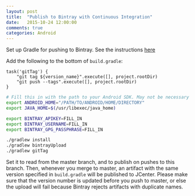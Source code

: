```yaml
---
layout: post
title:  "Publish to Bintray with Continuous Integration"
date:   2015-10-24 12:00:00
comments: true
categories: Android
---
```


Set up Gradle for pushing to Bintray. See the instructions [here][bintray-setup-link]

Add the following to the bottom of `build.gradle`:

```
task('gitTag') {
    "git tag ${version_name}".execute([], project.rootDir)
    "git push --tags".execute([], project.rootDir)
}
```

```bash
# Fill this in with the path to your Android SDK. May not be necessary if this environment variable is already populated
export ANDROID_HOME="/PATH/TO/ANDROID/HOME/DIRECTORY"
export JAVA_HOME=$(/usr/libexec/java_home)

export BINTRAY_APIKEY=FILL_IN
export BINTRAY_USERNAME=FILL_IN
export BINTRAY_GPG_PASSPHRASE=FILL_IN

./gradlew install
./gradlew bintrayUpload
./gradlew gitTag
```

Set it to read from the master branch, and to publish on pushes to this branch. Then, whenever you merge to master, an artifact with the same version specified in `build.gradle` will be published to JCenter. Please make sure that the version number is updated before you push to master, or else the upload will fail because Bintray rejects artifacts with duplicate names.

[bintray-setup-link]: http://eliasbagley.github.io/android/2015/10/23/gradle-script-for-bintray-upload.html
